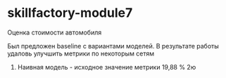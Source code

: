 # skillfactory-module7
Оценка стоимости автомобиля

Был предложен baseline с вариантами моделей. В результате работы удаловь улучшить метрики по некоторым сетям
1. Наивная модель - исходное значение метрики 19,88 %
2ю
